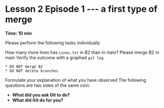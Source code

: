 
# Lesson 2 Episode 1 --- a first type of merge

**Time: 10 min**

Please perform the following tasks individually

How many more lines has `Lines.txt` in B2 than in main?
Please merge B2 in main
Verify the outcome with a graphed `git log`

````{attention}
* DO NOT merge B2
* DO NOT delete branches
````


Formulate your explanation of what you have observed
The following questions are two sides of the same coin:
* **What did you ask Git to do?**
* **What did Git do for you?**
